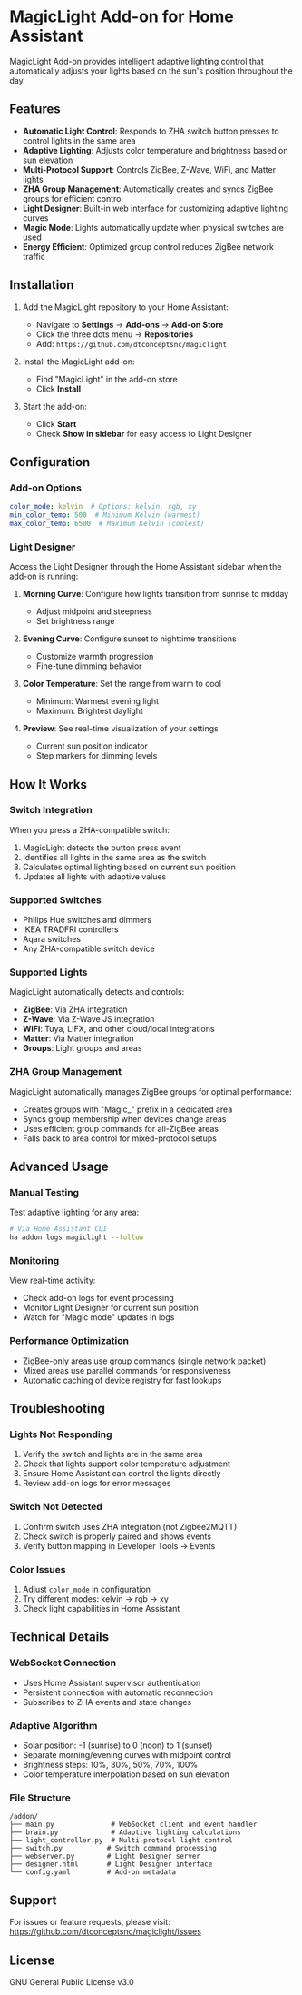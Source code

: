 # MagicLight Add-on for Home Assistant

MagicLight Add-on provides intelligent adaptive lighting control that automatically adjusts your lights based on the sun's position throughout the day.

## Features

- **Automatic Light Control**: Responds to ZHA switch button presses to control lights in the same area
- **Adaptive Lighting**: Adjusts color temperature and brightness based on sun elevation
- **Multi-Protocol Support**: Controls ZigBee, Z-Wave, WiFi, and Matter lights
- **ZHA Group Management**: Automatically creates and syncs ZigBee groups for efficient control
- **Light Designer**: Built-in web interface for customizing adaptive lighting curves
- **Magic Mode**: Lights automatically update when physical switches are used
- **Energy Efficient**: Optimized group control reduces ZigBee network traffic

## Installation

1. Add the MagicLight repository to your Home Assistant:
   - Navigate to **Settings** → **Add-ons** → **Add-on Store**
   - Click the three dots menu → **Repositories**
   - Add: `https://github.com/dtconceptsnc/magiclight`

2. Install the MagicLight add-on:
   - Find "MagicLight" in the add-on store
   - Click **Install**

3. Start the add-on:
   - Click **Start**
   - Check **Show in sidebar** for easy access to Light Designer

## Configuration

### Add-on Options

```yaml
color_mode: kelvin  # Options: kelvin, rgb, xy
min_color_temp: 500  # Minimum Kelvin (warmest)
max_color_temp: 6500  # Maximum Kelvin (coolest)
```

### Light Designer

Access the Light Designer through the Home Assistant sidebar when the add-on is running:

1. **Morning Curve**: Configure how lights transition from sunrise to midday
   - Adjust midpoint and steepness
   - Set brightness range

2. **Evening Curve**: Configure sunset to nighttime transitions
   - Customize warmth progression
   - Fine-tune dimming behavior

3. **Color Temperature**: Set the range from warm to cool
   - Minimum: Warmest evening light
   - Maximum: Brightest daylight

4. **Preview**: See real-time visualization of your settings
   - Current sun position indicator
   - Step markers for dimming levels

## How It Works

### Switch Integration

When you press a ZHA-compatible switch:
1. MagicLight detects the button press event
2. Identifies all lights in the same area as the switch
3. Calculates optimal lighting based on current sun position
4. Updates all lights with adaptive values

### Supported Switches

- Philips Hue switches and dimmers
- IKEA TRADFRI controllers
- Aqara switches
- Any ZHA-compatible switch device

### Supported Lights

MagicLight automatically detects and controls:
- **ZigBee**: Via ZHA integration
- **Z-Wave**: Via Z-Wave JS integration
- **WiFi**: Tuya, LIFX, and other cloud/local integrations
- **Matter**: Via Matter integration
- **Groups**: Light groups and areas

### ZHA Group Management

MagicLight automatically manages ZigBee groups for optimal performance:
- Creates groups with "Magic_" prefix in a dedicated area
- Syncs group membership when devices change areas
- Uses efficient group commands for all-ZigBee areas
- Falls back to area control for mixed-protocol setups

## Advanced Usage

### Manual Testing

Test adaptive lighting for any area:
```bash
# Via Home Assistant CLI
ha addon logs magiclight --follow
```

### Monitoring

View real-time activity:
- Check add-on logs for event processing
- Monitor Light Designer for current sun position
- Watch for "Magic mode" updates in logs

### Performance Optimization

- ZigBee-only areas use group commands (single network packet)
- Mixed areas use parallel commands for responsiveness
- Automatic caching of device registry for fast lookups

## Troubleshooting

### Lights Not Responding

1. Verify the switch and lights are in the same area
2. Check that lights support color temperature adjustment
3. Ensure Home Assistant can control the lights directly
4. Review add-on logs for error messages

### Switch Not Detected

1. Confirm switch uses ZHA integration (not Zigbee2MQTT)
2. Check switch is properly paired and shows events
3. Verify button mapping in Developer Tools → Events

### Color Issues

1. Adjust `color_mode` in configuration
2. Try different modes: kelvin → rgb → xy
3. Check light capabilities in Home Assistant

## Technical Details

### WebSocket Connection
- Uses Home Assistant supervisor authentication
- Persistent connection with automatic reconnection
- Subscribes to ZHA events and state changes

### Adaptive Algorithm
- Solar position: -1 (sunrise) to 0 (noon) to 1 (sunset)
- Separate morning/evening curves with midpoint control
- Brightness steps: 10%, 30%, 50%, 70%, 100%
- Color temperature interpolation based on sun elevation

### File Structure
```
/addon/
├── main.py              # WebSocket client and event handler
├── brain.py             # Adaptive lighting calculations
├── light_controller.py  # Multi-protocol light control
├── switch.py           # Switch command processing
├── webserver.py        # Light Designer server
├── designer.html       # Light Designer interface
└── config.yaml         # Add-on metadata
```

## Support

For issues or feature requests, please visit:
https://github.com/dtconceptsnc/magiclight/issues

## License

GNU General Public License v3.0
